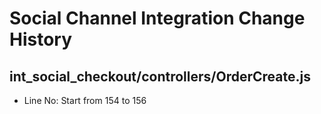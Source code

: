 # Social Channel Integration Change History

## int_social_checkout/controllers/OrderCreate.js
- Line No: Start from 154 to 156